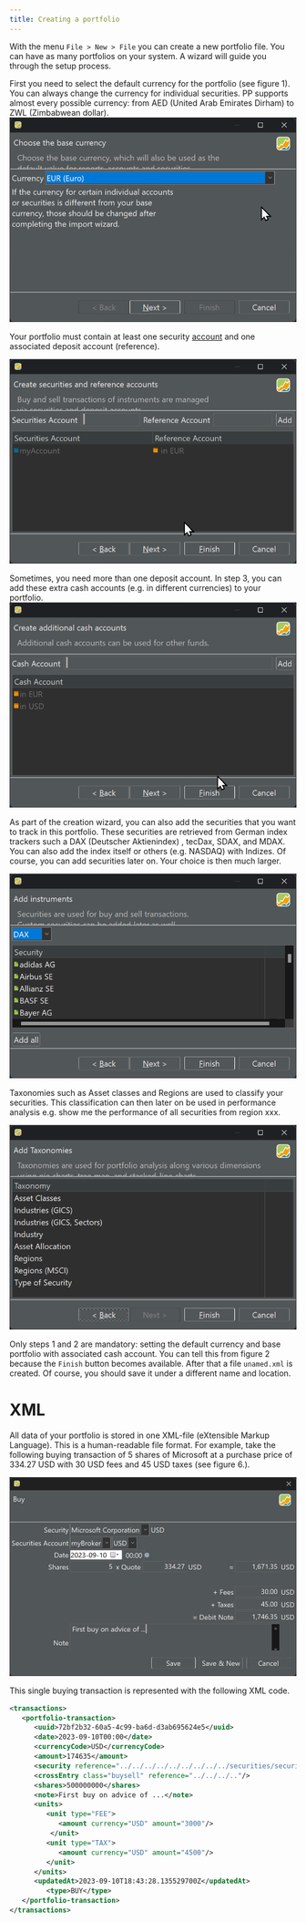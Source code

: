 ```yaml
---
title: Creating a portfolio
---
```


With the menu `File > New > File` you can create a new portfolio file. You can have as many portfolios on your system. A wizard will guide you through the setup process.

First you need to select the default currency for the portfolio (see figure 1). You can always change the currency for individual securities. PP supports almost every possible currency: from AED (United Arab Emirates Dirham) to ZWL (Zimbabwean dollar).
![Figure 1: Selecting the default currency for the portfolio.](images/create-portfolio-wizard-step-1.png)

Your portfolio must contain at least one security [account](../concepts/account.md) and one associated deposit account (reference).

![Figure 2: Adding security and reference accounts to the portfolio.](images/create-portfolio-wizard-step-2.png)

Sometimes, you need more than one deposit account. In step 3, you can add these extra cash accounts (e.g. in different currencies) to your portfolio.
![Figure 3: Adding additional cash accounts to the portfolio.](images/create-portfolio-wizard-step-3.png)

As part of the creation wizard, you can also add the securities that you want to track in this portfolio. These securities are retrieved from German index trackers such a DAX (Deutscher Aktienindex) , tecDax, SDAX, and MDAX. You can also add the index itself or others (e.g. NASDAQ) with Indizes. Of course, you can add securities later on. Your choice is then much larger. 

![Figure 4: Adding instruments to the portfolio.](images/create-portfolio-wizard-step-4.png)


Taxonomies such as Asset classes and Regions are used to classify your securities. This classification can then later on be used in performance analysis e.g. show me the performance of all securities from region xxx.

![Figure 5: Adding taxonomies to the portfolio.](images/create-portfolio-wizard-step-5.png)

Only steps 1 and 2 are mandatory: setting the default currency and base portfolio with associated cash account. You can tell this from figure 2 because the `Finish` button becomes available. After that a file `unamed.xml` is created. Of course, you should save it under a different name and location.

# XML
All data of your portfolio is stored in one XML-file (eXtensible Markup Language). This is a human-readable file format. For example, take the following buying transaction  of 5 shares of Microsoft at a purchase price of 334.27 USD with 30  USD fees and 45 USD taxes (see figure 6.).

![Figure 6: Example of a buying transaction.](images/create-portfolio-example-buy-transaction.png)

This single buying transaction is represented with the following XML code.

``` xml
<transactions>
   <portfolio-transaction>
      <uuid>72bf2b32-60a5-4c99-ba6d-d3ab695624e5</uuid>
      <date>2023-09-10T00:00</date>
      <currencyCode>USD</currencyCode>
      <amount>174635</amount>
      <security reference="../../../../../../../../../securities/security"/>
      <crossEntry class="buysell" reference="../../../.."/>
      <shares>500000000</shares>
      <note>First buy on advice of ...</note>
      <units>
         <unit type="FEE">
            <amount currency="USD" amount="3000"/>
          </unit>
         <unit type="TAX">
            <amount currency="USD" amount="4500"/>
         </unit>
      </units>
      <updatedAt>2023-09-10T18:43:28.135529700Z</updatedAt>
         <type>BUY</type>
   </portfolio-transaction>
</transactions>

```
